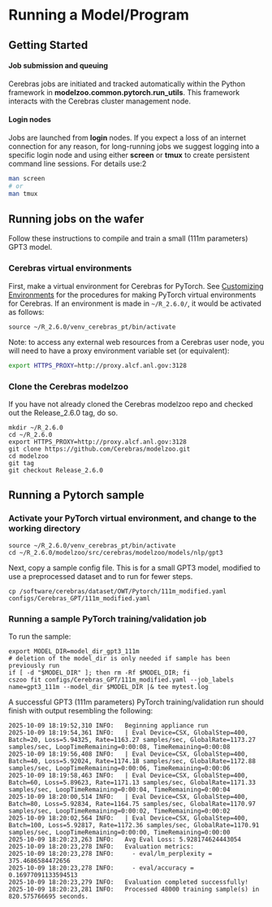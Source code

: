 
# Running a Model/Program

## Getting Started

#### Job submission and queuing

Cerebras jobs are initiated and tracked automatically within the Python framework in **modelzoo.common.pytorch.run_utils**. This framework interacts with the Cerebras cluster management node.

#### Login nodes

Jobs are launched from **login** nodes.
If you expect a loss of an internet connection for any reason, for long-running jobs we suggest logging into a specific login node and using either **screen** or **tmux** to create persistent command line sessions.  For details use:2

```bash
man screen
# or
man tmux
```

## Running jobs on the wafer

Follow these instructions to compile and train a small (111m parameters) GPT3 model.

### Cerebras virtual environments

First, make a virtual environment for Cerebras for PyTorch.
See [Customizing Environments](./customizing-environment.md) for the procedures for making PyTorch virtual environments for Cerebras.
If an environment is made in ```~/R_2.6.0/```, it would be activated as follows:
```console
source ~/R_2.6.0/venv_cerebras_pt/bin/activate
```

Note: to access any external web resources from a Cerebras user node, you will need to have a proxy environment variable set (or equivalent):
```bash
export HTTPS_PROXY=http://proxy.alcf.anl.gov:3128
```

### Clone the Cerebras modelzoo

If you have not already cloned the Cerebras modelzoo repo and checked out the Release_2.6.0 tag, do so.

```console
mkdir ~/R_2.6.0
cd ~/R_2.6.0
export HTTPS_PROXY=http://proxy.alcf.anl.gov:3128
git clone https://github.com/Cerebras/modelzoo.git
cd modelzoo
git tag
git checkout Release_2.6.0
```
## Running a Pytorch sample

### Activate your PyTorch virtual environment, and change to the working directory

```console
source ~/R_2.6.0/venv_cerebras_pt/bin/activate
cd ~/R_2.6.0/modelzoo/src/cerebras/modelzoo/models/nlp/gpt3
```

Next, copy a sample config file. This is for a small GPT3 model, modified to use a preprocessed dataset and to run for fewer steps. 

```text
cp /software/cerebras/dataset/OWT/Pytorch/111m_modified.yaml configs/Cerebras_GPT/111m_modified.yaml
```

### Running a sample PyTorch training/validation job

To run the sample:

```console
export MODEL_DIR=model_dir_gpt3_111m
# deletion of the model_dir is only needed if sample has been previously run
if [ -d "$MODEL_DIR" ]; then rm -Rf $MODEL_DIR; fi
cszoo fit configs/Cerebras_GPT/111m_modified.yaml --job_labels name=gpt3_111m --model_dir $MODEL_DIR |& tee mytest.log
```

<!---
Previously, 
python run.py CSX --job_labels name=gpt3_111m --params configs/Cerebras_GPT/111m_modified.yaml --num_csx=1 --mode train --model_dir $MODEL_DIR --mount_dirs /home/ /software --python_paths /home/$(whoami)/R_2.6.0/modelzoo/src --compile_dir $(whoami) |& tee mytest.log
--->

A successful GPT3 (111m parameters) PyTorch training/validation run should finish with output resembling the following:

```text
2025-10-09 18:19:52,310 INFO:   Beginning appliance run
2025-10-09 18:19:54,361 INFO:   | Eval Device=CSX, GlobalStep=400, Batch=20, Loss=5.94325, Rate=1163.27 samples/sec, GlobalRate=1173.27 samples/sec, LoopTimeRemaining=0:00:08, TimeRemaining=0:00:08
2025-10-09 18:19:56,408 INFO:   | Eval Device=CSX, GlobalStep=400, Batch=40, Loss=5.92024, Rate=1174.18 samples/sec, GlobalRate=1172.88 samples/sec, LoopTimeRemaining=0:00:06, TimeRemaining=0:00:06
2025-10-09 18:19:58,463 INFO:   | Eval Device=CSX, GlobalStep=400, Batch=60, Loss=5.89623, Rate=1171.13 samples/sec, GlobalRate=1171.33 samples/sec, LoopTimeRemaining=0:00:04, TimeRemaining=0:00:04
2025-10-09 18:20:00,514 INFO:   | Eval Device=CSX, GlobalStep=400, Batch=80, Loss=5.92834, Rate=1164.75 samples/sec, GlobalRate=1170.97 samples/sec, LoopTimeRemaining=0:00:02, TimeRemaining=0:00:02
2025-10-09 18:20:02,564 INFO:   | Eval Device=CSX, GlobalStep=400, Batch=100, Loss=5.92817, Rate=1172.36 samples/sec, GlobalRate=1170.91 samples/sec, LoopTimeRemaining=0:00:00, TimeRemaining=0:00:00
2025-10-09 18:20:23,263 INFO:   Avg Eval Loss: 5.928174624443054
2025-10-09 18:20:23,278 INFO:   Evaluation metrics:
2025-10-09 18:20:23,278 INFO:     - eval/lm_perplexity = 375.4686584472656
2025-10-09 18:20:23,278 INFO:     - eval/accuracy = 0.16977091133594513
2025-10-09 18:20:23,279 INFO:   Evaluation completed successfully!
2025-10-09 18:20:23,281 INFO:   Processed 48000 training sample(s) in 820.575766695 seconds.
```




